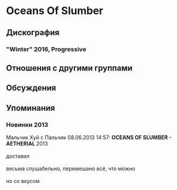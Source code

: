 # Oceans Of Slumber



## Дискография

### "Winter" 2016, Progressive




## Отношения с другими группами


## Обсуждения


## Упоминания

### Новинки 2013

Мальчик Хуй с Пальчик 08.06.2013 14:57:
<B>OCEANS OF SLUMBER - AETHERIAL </B> 2013<BR><BR>доставил<BR><BR>весьма слушабельно, перемешано всё, что можно<BR><BR>но со вкусом

